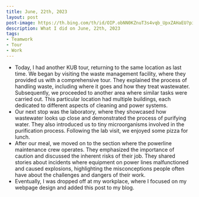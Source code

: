 ```yaml
---
title: June, 22th, 2023
layout: post
post-image: https://th.bing.com/th/id/OIP.obNN0KZnuT3s4vqb_UpxZAHaEU?pid=ImgDet&rs=1
description: What I did on June, 22th, 2023
tags:
- Teamwork
- Tour
- Work
---
```


- Today, I had another KUB tour, returning to the same location as last time. We began by visiting the waste management facility, where they provided us with a comprehensive tour. They explained the process of handling waste, including where it goes and how they treat wastewater. Subsequently, we proceeded to another area where similar tasks were carried out. This particular location had multiple buildings, each dedicated to different aspects of cleaning and power systems.
- Our next stop was the laboratory, where they showcased how wastewater looks up close and demonstrated the process of purifying water. They also introduced us to tiny microorganisms involved in the purification process. Following the lab visit, we enjoyed some pizza for lunch.
- After our meal, we moved on to the section where the powerline maintenance crew operates. They emphasized the importance of caution and discussed the inherent risks of their job. They shared stories about incidents where equipment on power lines malfunctioned and caused explosions, highlighting the misconceptions people often have about the challenges and dangers of their work.
- Eventually, I was dropped off at my workplace, where I focused on my webpage design and added this post to my blog.